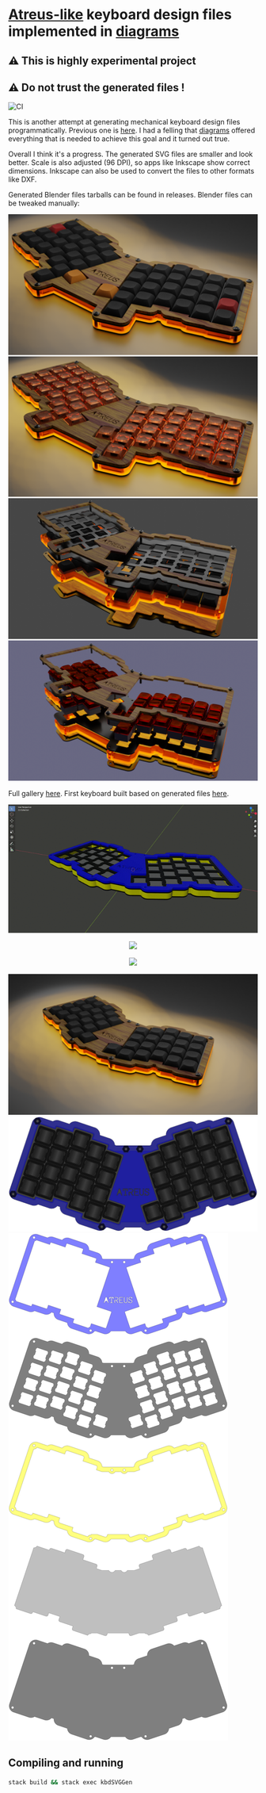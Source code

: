 # [Atreus-like](https://github.com/technomancy/atreus) keyboard design files implemented in [diagrams](http://hackage.haskell.org/package/diagrams)

## :warning: This is highly experimental project
## :warning: Do not trust the generated files !

![CI](https://github.com/mryndzionek/kbdSVGGen/workflows/CI/badge.svg?branch=devel)

This is another attempt at generating mechanical keyboard design files programmatically.
Previous one is [here](https://github.com/mryndzionek/h-atreus).
I had a felling that [diagrams](http://hackage.haskell.org/package/diagrams) offered everything
that is needed to achieve this goal and it turned out true.

Overall I think it's a progress. The generated SVG files are smaller and look better.
Scale is also adjusted (96 DPI), so apps like Inkscape show correct dimensions.
Inkscape can also be used to convert the files to other formats like DXF.

Generated Blender files tarballs can be found in releases.
Blender files can be tweaked manually:

![atreus52ct_a_edited](images/atreus52ct_a_edited.png)
![atreus52ct_a_transparent](images/atreus52ct_a_transparent.png)
![atreus52ct_a_parts](images/atreus52ct_a_parts.png)
![atreus52ct_a_parts_transparent](images/atreus52ct_a_parts_transparent.png)

Full gallery [here](GALLERY.md).
First keyboard built based on generated files [here](https://gist.github.com/mryndzionek/0fb397242e55262d831ccf3e8f38dcb0).

<p align="center">
  <img src="gifs/blender_1.gif">
</p>

<p align="center">
  <img src="gifs/blender_2.gif">
</p>

<p align="center">
  <img src="gifs/atreus52ct_a.gif">
</p>

![atreus423d](images/atreus42_a.png)
![atreus42a](images/atreus42_a.svg)
![atreus42](images/atreus42.svg)


Compiling and running
---------------------

```sh
stack build && stack exec kbdSVGGen
```


